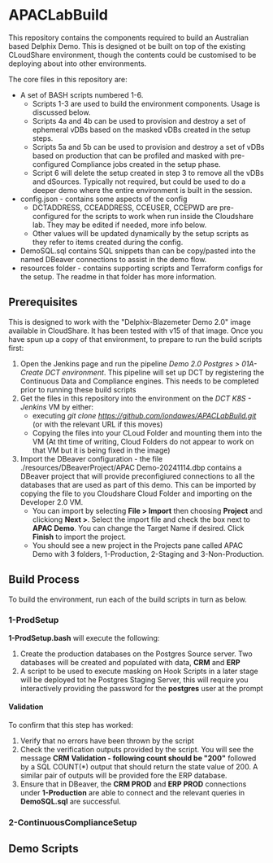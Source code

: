 # APACLabBuild

This repository contains the components required to build an Australian based Delphix Demo. This is designed ot be built on top of the existing CLoudShare environment, though the contents could be customised to be deploying about into other environments.

The core files in this repository are:
- A set of BASH scripts numbered 1-6. 
    - Scripts 1-3 are used to build the environment components. Usage is discussed below.
    - Scripts 4a and 4b can be used to provision and destroy a set of ephemeral vDBs based on the masked vDBs created in the setup steps.
    - Scripts 5a and 5b can be used to provision and destroy a set of vDBs based on production that can be profiled and masked with pre-configured Compliance jobs created in the setup phase.
    - Script 6 will delete the setup created in step 3 to remove all the vDBs and dSources. Typically not required, but could be used to do a deeper demo where the entire environment is built in the session.
- config.json - contains some aspects of the config
    -  DCTADDRESS, CCEADDRESS, CCEUSER, CCEPWD are pre-configured for the scripts to work when run inside the Cloudshare lab. They may be edited if needed, more info below. 
    - Other values will be updated dynamically by the setup scripts as they refer to items created during the config.
- DemoSQL.sql contains SQL snippets than can be copy/pasted into the named DBeaver connections to assist in the demo flow.
- resources folder - contains supporting scripts and Terraform configs for the setup. The readme in that folder has more information.

## Prerequisites
This is designed to work with the "Delphix-Blazemeter Demo 2.0" image available in CloudShare. It has been tested with v15 of that image. Once you have spun up a copy of that environment, to prepare to run the build scripts first:
1. Open the Jenkins page and run the pipeline *Demo 2.0 Postgres > 01A-Create DCT environment*. This pipeline will set up DCT by registering the Continuous Data and Compliance engines. This needs to be completed prior to running these build scripts
2. Get the files in this repository into the environment on the *DCT K8S - Jenkins* VM by either:
    - executing *git clone https://github.com/jondawes/APACLabBuild.git* (or with the relevant URL if this moves)
    - Copying the files into your CLoud Folder and mounting them into the VM (At tht time of writing, Cloud Folders do not appear to work on that VM but it is being fixed in the image)
3. Import the DBeaver configuration - the file ./resources/DBeaverProject/APAC Demo-20241114.dbp contains a DBeaver project that will provide preconfigiured connections to all the databases that are used as part of this demo. This can be imported by copying the file to you Cloudshare Cloud Folder and importing on the Developer 2.0 VM.
    - You can import by selecting **File > Import** then choosing **Project** and clickiong **Next >**. Select the import file and check the box next to **APAC Demo**. You can change the Target Name if desired. Click **Finish** to import the project.
    - You should see a new project in the Projects pane called APAC Demo with 3 folders, 1-Production, 2-Staging and 3-Non-Production.

## Build Process
To build the environment, run each of the build scripts in turn as below.

### 1-ProdSetup
**1-ProdSetup.bash** will execute the following:
1. Create the production databases on the Postgres Source server. Two databases will be created and populated with data, **CRM** and **ERP**
2. A script to be used to execute masking on Hook Scripts in a later stage will be deployed tot he Postgres Staging Server, this will require you interactively providing the password for the **postgres** user at the prompt

#### Validation
To confirm that this step has worked:
1. Verify that no errors have been thrown by the script
2. Check the verification outputs provided by the script. You will see the message **CRM Validation - following count should be "200"** followed by a SQL COUNT(*) output that should return the state value of 200. A similar pair of outputs will be provided fore the ERP database.
3. Ensure that in DBeaver, the **CRM PROD** and **ERP PROD** connections under **1-Production** are able to connect and the relevant queries in **DemoSQL.sql** are successful.

### 2-ContinuousComplianceSetup

## Demo Scripts


